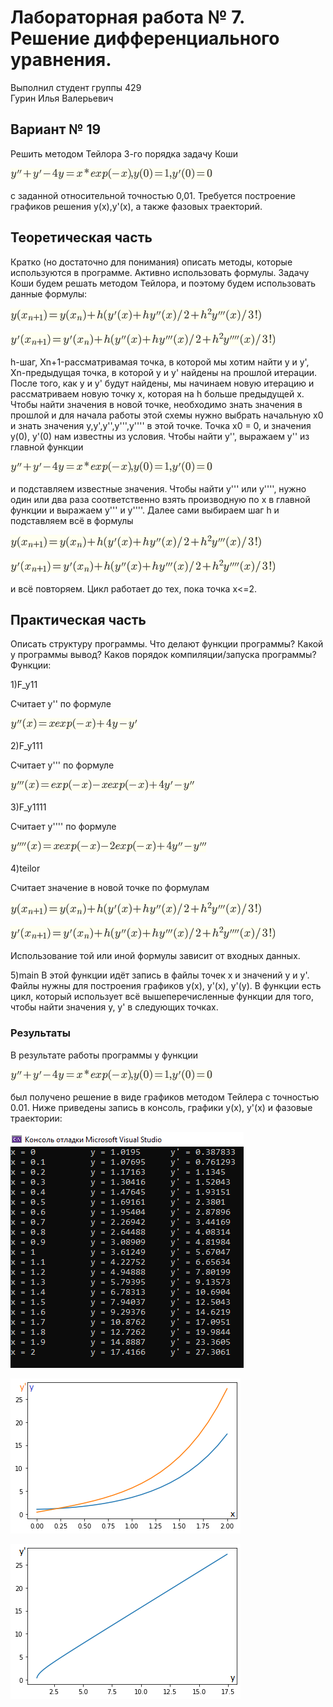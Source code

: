 # Лабораторная работа № 7. Решение дифференциального уравнения.

Выполнил студент группы 429  
Гурин Илья Валерьевич

## Вариант № 19
Решить методом Тейлора 3-го порядка задачу Коши

![mainfunc](mainfunc.png)

с заданной относительной точностью 0,01.
Требуется построение графиков решения y(x),y'(x), а также фазовых траекторий.

## Теоретическая часть
Кратко (но достаточно для понимания) описать методы, которые используются в программе. Активно использовать формулы.
Задачу Коши будем решать методом Тейлора, и поэтому будем использовать данные формулы:

![f1](f1.png)

![f2](f2.png)

h-шаг, Xn+1-рассматривамая точка, в которой мы хотим найти y и y', Xn-предыдущая точка, в которой y и y' найдены на прошлой итерации. После того, как y и y' будут найдены, мы начинаем новую итерацию и рассматриваем новую точку x, которая на h больше предыдущей x. Чтобы найти значения в новой точке, необходимо знать значения в прошлой и для начала работы этой схемы нужно выбрать начальную x0 и знать значения y,y',y'',y''',y'''' в этой точке. Точка x0 = 0, и значения y(0), y'(0) нам известны из условия. Чтобы найти y'', выражаем y'' из главной функции

![mainfunc](mainfunc.png)

и подставляем известные значения. Чтобы найти y''' или y'''', нужно один или два раза соответственно взять производную по x в главной функции и выражаем y''' и y''''. Далее сами выбираем шаг h и подставляем всё в формулы

![f1](f1.png)

![f2](f2.png)

и всё повторяем. Цикл работает до тех, пока точка x<=2.
## Практическая часть
Описать структуру программы. Что делают функции программы? Какой у программы вывод? Каков порядок компиляции/запуска программы?
Функции:

1)F_y11

Считает y'' по формуле

![f_y11](f_y11.png)

2)F_y111

Считает y''' по формуле

![f_y111](f_y111.png)

3)F_y1111

Считает y'''' по формуле

![f_y1111](f_y1111.png)

4)teilor

Считает значение в новой точке по формулам

![f1](f1.png)

![f2](f2.png)

Использование той или иной формулы зависит от входных данных.

5)main
В этой функции идёт запись в файлы точек x и значений y и y'. Файлы нужны для построения графиков y(x), y'(x), y'(y). В функции есть цикл, который использует всё вышеперечисленные функции для того, чтобы найти значения y, y' в следующих точках.
### Результаты
В результате работы программы у функции 

![mainfunc](mainfunc.png)

был получено решение в виде графиков методом Тейлера с точностью 0.01. Ниже приведены запись в консоль, графики y(x), y'(x) и фазовые траектории:

![rescon](rescon.png)

![lab7](lab7.png)

![phaza](phaza.png)
